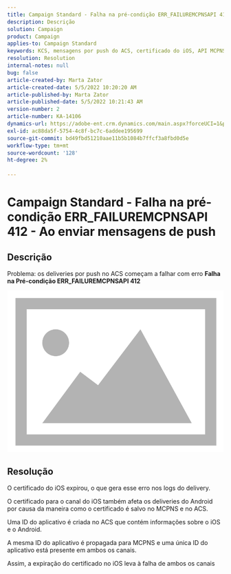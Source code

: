 ```yaml
---
title: Campaign Standard - Falha na pré-condição ERR_FAILUREMCPNSAPI 412 - Ao enviar mensagens de push
description: Descrição
solution: Campaign
product: Campaign
applies-to: Campaign Standard
keywords: KCS, mensagens por push do ACS, certificado do iOS, API MCPNS, falha na pré-condição
resolution: Resolution
internal-notes: null
bug: false
article-created-by: Marta Zator
article-created-date: 5/5/2022 10:20:20 AM
article-published-by: Marta Zator
article-published-date: 5/5/2022 10:21:43 AM
version-number: 2
article-number: KA-14106
dynamics-url: https://adobe-ent.crm.dynamics.com/main.aspx?forceUCI=1&pagetype=entityrecord&etn=knowledgearticle&id=1f2a0af4-5ccc-ec11-a7b5-6045bd00dbbc
exl-id: ac88da5f-5754-4c8f-bc7c-6addee195699
source-git-commit: bd49fbd51210aae11b5b1084b7ffcf3a8fbd0d5e
workflow-type: tm+mt
source-wordcount: '128'
ht-degree: 2%

---
```


# Campaign Standard - Falha na pré-condição ERR_FAILUREMCPNSAPI 412 - Ao enviar mensagens de push

## Descrição


Problema: os deliveries por push no ACS começam a falhar com erro <b>Falha na Pré-condição ERR_FAILUREMCPNSAPI 412 </b>

![](assets/___2d51c51d-5dcc-ec11-a7b5-6045bd00dbbc___.png)




## Resolução


O certificado do iOS expirou, o que gera esse erro nos logs do delivery.

O certificado para o canal do iOS também afeta os deliveries do Android por causa da maneira como o certificado é salvo no MCPNS e no ACS.

Uma ID do aplicativo é criada no ACS que contém informações sobre o iOS e o Android.

A mesma ID do aplicativo é propagada para MCPNS e uma única ID do aplicativo está presente em ambos os canais.

Assim, a expiração do certificado no iOS leva à falha de ambos os canais
